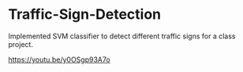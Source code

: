 # Traffic-Sign-Detection
Implemented SVM classifier to detect different traffic signs for a class project.

https://youtu.be/y0OSgp93A7o

